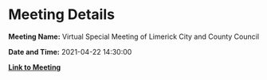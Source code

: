 # Meeting Details

**Meeting Name:** Virtual Special Meeting of Limerick City and County Council

**Date and Time:** 2021-04-22 14:30:00

**[Link to Meeting](https://www.limerick.ie/council/whats-on/special-meeting-limerick-city-and-county-council-42)**
